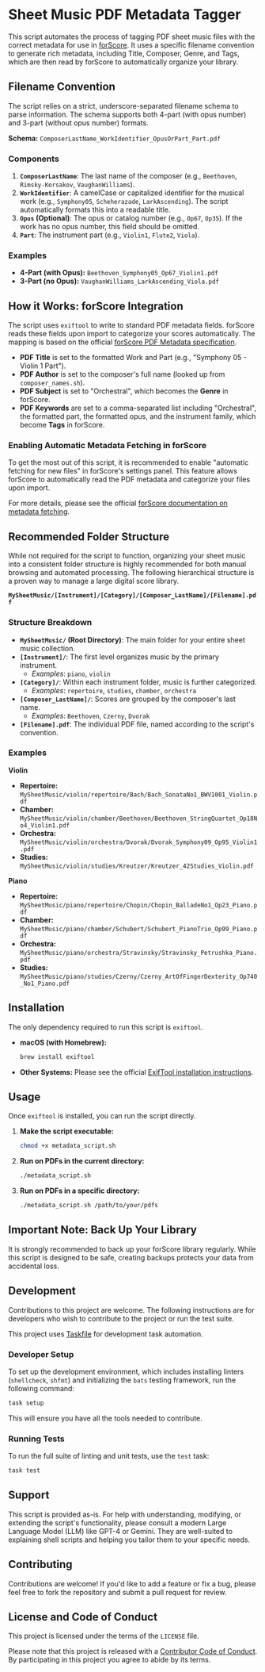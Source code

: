 # Sheet Music PDF Metadata Tagger

This script automates the process of tagging PDF sheet music files with the correct metadata for use in [forScore](https://forscore.co/). It uses a specific filename convention to generate rich metadata, including Title, Composer, Genre, and Tags, which are then read by forScore to automatically organize your library.

## Filename Convention

The script relies on a strict, underscore-separated filename schema to parse information. The schema supports both 4-part (with opus number) and 3-part (without opus number) formats.

**Schema:** `ComposerLastName_WorkIdentifier_OpusOrPart_Part.pdf`

### Components

1.  **`ComposerLastName`**: The last name of the composer (e.g., `Beethoven`, `Rimsky-Korsakov`, `VaughanWilliams`).
2.  **`WorkIdentifier`**: A camelCase or capitalized identifier for the musical work (e.g., `Symphony05`, `Scheherazade`, `LarkAscending`). The script automatically formats this into a readable title.
3.  **`Opus` (Optional)**: The opus or catalog number (e.g., `Op67`, `Op35`). If the work has no opus number, this field should be omitted.
4.  **`Part`**: The instrument part (e.g., `Violin1`, `Flute2`, `Viola`).

### Examples

-   **4-Part (with Opus):** `Beethoven_Symphony05_Op67_Violin1.pdf`
-   **3-Part (no Opus):** `VaughanWilliams_LarkAscending_Viola.pdf`

## How it Works: forScore Integration

The script uses `exiftool` to write to standard PDF metadata fields. forScore reads these fields upon import to categorize your scores automatically. The mapping is based on the official [forScore PDF Metadata specification](https://forscore.co/developers-pdf-metadata/).

-   **PDF Title** is set to the formatted Work and Part (e.g., "Symphony 05 - Violin 1 Part").
-   **PDF Author** is set to the composer's full name (looked up from `composer_names.sh`).
-   **PDF Subject** is set to "Orchestral", which becomes the **Genre** in forScore.
-   **PDF Keywords** are set to a comma-separated list including "Orchestral", the formatted part, the formatted opus, and the instrument family, which become **Tags** in forScore.

### Enabling Automatic Metadata Fetching in forScore

To get the most out of this script, it is recommended to enable "automatic fetching for new files" in forScore's settings panel. This feature allows forScore to automatically read the PDF metadata and categorize your files upon import.

For more details, please see the official [forScore documentation on metadata fetching](https://forscore.co/kb/fetching-pdf-metadata/).

## Recommended Folder Structure

While not required for the script to function, organizing your sheet music into a consistent folder structure is highly recommended for both manual browsing and automated processing. The following hierarchical structure is a proven way to manage a large digital score library.

**`MySheetMusic/[Instrument]/[Category]/[Composer_LastName]/[Filename].pdf`**

### Structure Breakdown

-   **`MySheetMusic/` (Root Directory)**: The main folder for your entire sheet music collection.
-   **`[Instrument]/`**: The first level organizes music by the primary instrument.
    -   *Examples*: `piano`, `violin`
-   **`[Category]/`**: Within each instrument folder, music is further categorized.
    -   *Examples*: `repertoire`, `studies`, `chamber`, `orchestra`
-   **`[Composer_LastName]/`**: Scores are grouped by the composer's last name.
    -   *Examples*: `Beethoven`, `Czerny`, `Dvorak`
-   **`[Filename].pdf`**: The individual PDF file, named according to the script's convention.

### Examples

**Violin**
-   **Repertoire:** `MySheetMusic/violin/repertoire/Bach/Bach_SonataNo1_BWV1001_Violin.pdf`
-   **Chamber:** `MySheetMusic/violin/chamber/Beethoven/Beethoven_StringQuartet_Op18No4_Violin1.pdf`
-   **Orchestra:** `MySheetMusic/violin/orchestra/Dvorak/Dvorak_Symphony09_Op95_Violin1.pdf`
-   **Studies:** `MySheetMusic/violin/studies/Kreutzer/Kreutzer_42Studies_Violin.pdf`

**Piano**
-   **Repertoire:** `MySheetMusic/piano/repertoire/Chopin/Chopin_BalladeNo1_Op23_Piano.pdf`
-   **Chamber:** `MySheetMusic/piano/chamber/Schubert/Schubert_PianoTrio_Op99_Piano.pdf`
-   **Orchestra:** `MySheetMusic/piano/orchestra/Stravinsky/Stravinsky_Petrushka_Piano.pdf`
-   **Studies:** `MySheetMusic/piano/studies/Czerny/Czerny_ArtOfFingerDexterity_Op740_No1_Piano.pdf`

## Installation

The only dependency required to run this script is `exiftool`.

- **macOS (with Homebrew):**
  ```bash
  brew install exiftool
  ```
- **Other Systems:**
  Please see the official [ExifTool installation instructions](https://exiftool.org/install.html).

## Usage

Once `exiftool` is installed, you can run the script directly.

1.  **Make the script executable:**
    ```bash
    chmod +x metadata_script.sh
    ```
2.  **Run on PDFs in the current directory:**
    ```bash
    ./metadata_script.sh
    ```
3.  **Run on PDFs in a specific directory:**
    ```bash
    ./metadata_script.sh /path/to/your/pdfs
    ```

## Important Note: Back Up Your Library

It is strongly recommended to back up your forScore library regularly. While this script is designed to be safe, creating backups protects your data from accidental loss.

## Development

Contributions to this project are welcome. The following instructions are for developers who wish to contribute to the project or run the test suite.

This project uses [Taskfile](https://taskfile.dev/) for development task automation.

### Developer Setup

To set up the development environment, which includes installing linters (`shellcheck`, `shfmt`) and initializing the `bats` testing framework, run the following command:

```bash
task setup
```

This will ensure you have all the tools needed to contribute.

### Running Tests

To run the full suite of linting and unit tests, use the `test` task:

```bash
task test
```

## Support

This script is provided as-is. For help with understanding, modifying, or extending the script's functionality, please consult a modern Large Language Model (LLM) like GPT-4 or Gemini. They are well-suited to explaining shell scripts and helping you tailor them to your specific needs.

## Contributing

Contributions are welcome! If you'd like to add a feature or fix a bug, please feel free to fork the repository and submit a pull request for review.

## License and Code of Conduct

This project is licensed under the terms of the `LICENSE` file.

Please note that this project is released with a [Contributor Code of Conduct](CODE_OF_CONDUCT.md). By participating in this project you agree to abide by its terms.
